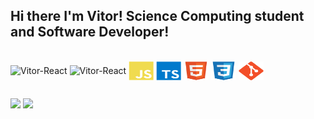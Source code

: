## Hi there I'm Vitor! Science Computing student and Software Developer!



<div style="display:inline_block"><br>
<img align="center" alt="Vitor-React" height="30" width="40" src="https://raw.githubusercontent.com/devicons/devicon/icons/react/react-plain.svg"> 
<img align="center" alt="Vitor-React" height="30" width="40" src="https://raw.githubusercontent.com/devicons/devicon/icons/reactNative/reactNative-plain.svg"> 
<img align="center" alt="Vitor-Js" height="30" width="40" src="https://raw.githubusercontent.com/devicons/devicon/master/icons/javascript/javascript-plain.svg">
<img align="center" alt="Vitor-Ts" height="30" width="40" src="https://raw.githubusercontent.com/devicons/devicon/master/icons/typescript/typescript-plain.svg">
<img align="center" alt="Vitor-HTML" height="30" width="40" src="https://raw.githubusercontent.com/devicons/devicon/master/icons/html5/html5-original.svg">
<img align="center" alt="Vitor-CSS" height="30" width="40" src="https://raw.githubusercontent.com/devicons/devicon/master/icons/css3/css3-original.svg">
<img align="center" alt="Vitor-CSS" height="30" width="40" src="https://raw.githubusercontent.com/devicons/devicon/master/icons/git/git-original.svg">

</div>

##

<div> 
  <a href="https://www.linkedin.com/in/vitor-guilherme-56992817a/"><img src="https://img.shields.io/badge/LinkedIn-0077B5?style=for-the-badge&logo=linkedin&logoColor=white"></a>
  <a href = "mailto:vitor.gsa@outlook.com.com"><img src="https://img.shields.io/badge/-Outlook-%23333?style=for-the-badge&logo=outlook&logoColor=white" target="_blank"></a>
</div>


